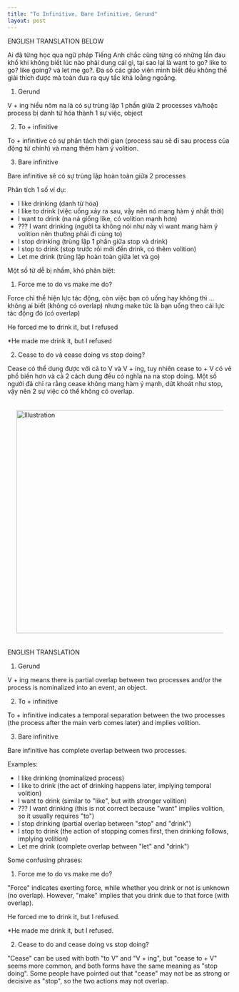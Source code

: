 ```yaml
---
title: "To Infinitive, Bare Infinitive, Gerund"
layout: post
---
```

ENGLISH TRANSLATION BELOW

Ai đã từng học qua ngữ pháp Tiếng Anh chắc cũng từng có những lần đau khổ khi không biết lúc nào phải dung cái gì, tại sao lại là want to go? like to go? like going? và let me go?. Đa số các giáo viên mình biết đều không thể giải thích được mà toàn đưa ra quy tắc khá loằng ngoằng.

1. Gerund

V + ing hiểu nôm na là có sự trùng lặp 1 phần giữa 2 processes và/hoặc process bị danh từ hóa thành 1 sự việc, object

2. To + infinitive 

To + infinitive có sự phân tách thời gian (process sau sẽ đi sau process của động từ chính) và mang thêm hàm ý volition.

3. Bare infinitive

Bare infinitive sẽ có sự trùng lặp hoàn toàn giữa 2 processes

Phân tích 1 số ví dụ:

* I like drinking (danh từ hóa)
* I like to drink (việc uống xảy ra sau, vậy nên nó mang hàm ý nhất thời)
* I want to drink (na ná giống like, có volition mạnh hơn)
* ??? I want drinking (người ta không nói như này vì want mang hàm ý volition nên thường phải đi cùng to)
* I stop drinking (trùng lặp 1 phần giữa stop và drink)
* I stop to drink (stop trước rồi mới đến drink, có thêm volition)
* Let me drink (trùng lặp hoàn toàn giữa let và go)

Một số từ dễ bị nhầm, khó phân biệt:

1. Force me to do vs make me do?

Force chỉ thể hiện lực tác động, còn việc bạn có uống hay không thì … không ai biết (không có overlap) nhưng make tức là bạn uống theo cái lực tác động đó (có overlap)

He forced me to drink it, but I refused

*He made me drink it, but I refused

2. Cease to do và cease doing vs stop doing?

Cease có thể dung được với cả to V và V + ing, tuy nhiên cease to + V có vẻ phổ biến hơn và cả 2 cách dung đều có nghĩa na na stop doing. Một số người đã chỉ ra rằng cease không mang hàm ý mạnh, dứt khoát như stop, vậy nên 2 sự việc có thể không có overlap.

<div style="display: flex; justify-content: center; padding: 20px;">
    <img src="{{ site.baseurl }}/assets/media/posts/2022-05-01-to-infinitive-bare-infinitive-gerund.png" alt="Illustration" style="width: 500px; height: auto;">
</div>

ENGLISH TRANSLATION

1. Gerund

V + ing means there is partial overlap between two processes and/or the process is nominalized into an event, an object.

2. To + infinitive

To + infinitive indicates a temporal separation between the two processes (the process after the main verb comes later) and implies volition.

3. Bare infinitive

Bare infinitive has complete overlap between two processes.

Examples:
* I like drinking (nominalized process)
* I like to drink (the act of drinking happens later, implying temporal volition)
* I want to drink (similar to "like", but with stronger volition)
* ??? I want drinking (this is not correct because "want" implies volition, so it usually requires "to")
* I stop drinking (partial overlap between "stop" and "drink")
* I stop to drink (the action of stopping comes first, then drinking follows, implying volition)
* Let me drink (complete overlap between "let" and "drink")

Some confusing phrases:

1. Force me to do vs make me do?

"Force" indicates exerting force, while whether you drink or not is unknown (no overlap). However, "make" implies that you drink due to that force (with overlap).

He forced me to drink it, but I refused.

*He made me drink it, but I refused.

2. Cease to do and cease doing vs stop doing?

"Cease" can be used with both "to V" and "V + ing", but "cease to + V" seems more common, and both forms have the same meaning as "stop doing". Some people have pointed out that "cease" may not be as strong or decisive as "stop", so the two actions may not overlap.